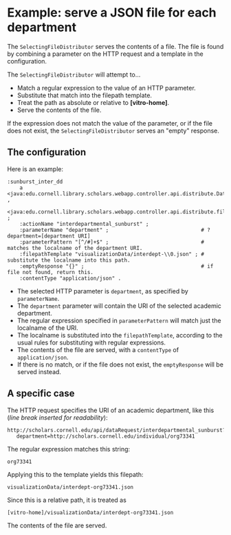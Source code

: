 # Example: serve a JSON file for each department

The `SelectingFileDistributor` serves the contents of a file. The file is found by combining
a parameter on the HTTP request and a template in the configuration. 

The `SelectingFileDistributor` will attempt to...

* Match a regular expression to the value of an HTTP parameter. 
* Substitute that match into the filepath template.
* Treat the path as absolute or relative to __[vitro-home]__.
* Serve the contents of the file.

If the expression does not match the value of the parameter, or if the file does not exist, 
the `SelectingFileDistributor` serves an "empty" response.


## The configuration

Here is an example:

```
:sunburst_inter_dd
    a   <java:edu.cornell.library.scholars.webapp.controller.api.distribute.DataDistributor> ,
        <java:edu.cornell.library.scholars.webapp.controller.api.distribute.file.SelectingFileDistributor> ;
    :actionName "interdepartmental_sunburst" ;
    :parameterName "department" ;                              # ?department=[department URI]
    :parameterPattern "[^/#]+$" ;                              # matches the localname of the department URI.
    :filepathTemplate "visualizationData/interdept-\\0.json" ; # substitute the localname into this path.
    :emptyResponse "{}" ;                                      # if file not found, return this.
    :contentType "application/json" .
```

* The selected HTTP parameter is `department`, as specified by `parameterName`.
* The `department` parameter will contain the URI of the selected academic department.
* The regular expression specified in `parameterPattern` will match just the localname of the URI.
* The localname is substituted into the `filepathTemplate`, 
  according to the usual rules for substituting with regular expressions. 
* The contents of the file are served, with a `contentType` of `application/json`.
* If there is no match, or if the file does not exist, the `emptyResponse` will be served instead.

## A specific case

The HTTP request specifies the URI of an academic department, like this 
(_line break inserted for readability_):

```
http://scholars.cornell.edu/api/dataRequest/interdepartmental_sunburst?
   department=http://scholars.cornell.edu/individual/org73341
```

The regular expression matches this string:

```
org73341
```

Applying this to the template yields this filepath:

```
visualizationData/interdept-org73341.json
```

Since this is a relative path, it is treated as

```
[vitro-home]/visualizationData/interdept-org73341.json
```

The contents of the file are served.
